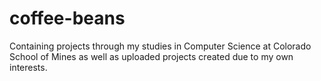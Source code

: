 # coffee-beans
Containing projects through my studies in Computer Science at Colorado School of Mines as well as uploaded projects created due to my own interests.
